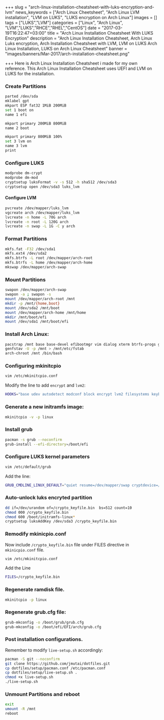 +++
slug = "arch-linux-installation-cheatsheet-with-luks-encryption-and-lvm"
news_keywords = ["Arch Linux Cheetsheet", "Arch Linux LVM installation", "LVM on LUKS", "LUKS encryption on Arch Linux"]
images = []
tags = ["LUKS","LVM"]
categories = ["Linux", "Arch Linux", "LVM","LUKS","RHCE","RHEL","CentOS"]
date = "2017-03-19T16:22:47+03:00"
title = "Arch Linux Installation Cheatsheet With LUKS Encryption"
description = "Arch Linux Installation Cheatsheet, Arch Linux Luks encryption, Arch Installation Cheatsheet with LVM, LVM on LUKS Arch Linux Installation, LUKS on Arch Linux Cheatsheet"
banner = "images/banners/Mar-2017/arch-installation-cheatsheet.png"

+++
Here is Arch Linux Installation Cheatsheet i made for my own reference. This Arch Linux Installation Cheatsheet  uses UEFI and LVM on LUKS for the installation.
<!--more-->

### Create Partitions
```bash
parted /dev/sda
mklabel gpt
mkpart ESP fat32 1MiB 200MiB
set 1 boot on
name 1 efi

mkpart primary 200MiB 800MiB
name 2 boot

mkpart primary 800MiB 100%
set 3 lvm on
name 3 lvm
print
```


### Configure LUKS

```bash
modprobe dm-crypt
modprobe dm-mod
cryptsetup luksFormat -v -s 512 -h sha512 /dev/sda3
cryptsetup open /dev/sda3 luks_lvm
```

#### Configure LVM

```bash
pvcreate /dev/mapper/luks_lvm
vgcreate arch /dev/mapper/luks_lvm
lvcreate -n home -L 70G arch
lvcreate -n root -L 120G arch
lvcreate -n swap -L 1G -C y arch
```

### Format Partitions

```bash
mkfs.fat -F32 /dev/sda1
mkfs.ext4 /dev/sda2
mkfs.btrfs -L root /dev/mapper/arch-root
mkfs.btrfs -L home /dev/mapper/arch-home
mkswap /dev/mapper/arch-swap
```

### Mount Partitions

```bash
swapon /dev/mapper/arch-swap
swapon -a ; swapon -s
mount /dev/mapper/arch-root /mnt
mkdir -p /mnt/{home,boot}
mount /dev/sda2 /mnt/boot
mount /dev/mapper/arch-home /mnt/home
mkdir /mnt/boot/efi
mount /dev/sda1 /mnt/boot/efi
```


### Install Arch Linux:

```bash
pacstrap /mnt base base-devel efibootmgr vim dialog xterm btrfs-progs grub --noconfirm
genfstav -U -p /mnt > /mnt/etc/fstab
arch-chroot /mnt /bin/bash
```

### Configuring mkinitcpio

```bash
vim /etc/mkinitcpio.conf
```
Modify the line to add `encrypt` and `lvm2`:

```bash
HOOKS="base udev autodetect modconf block encrypt lvm2 filesystems keyboard fsck"
```

### Generate a new initramfs image:
```bash
mkinitcpio -v -p linux
```


### Install grub

```bash
pacman -s grub --noconfirm
grub-install --efi-directory=/boot/efi
```


### Configure LUKS kernel parameters

```bash
vim /etc/default/grub
```
Add the line:

```bash
GRUB_CMDLINE_LINUX_DEFAULT="quiet resume=/dev/mapper/swap cryptdevice=/dev/sda3:luks_lvm"
```


### Auto-unlock luks encryted partition

```bash
dd if=/dev/urandom of=/crypto_keyfile.bin  bs=512 count=10
chmod 000 /crypto_keyfile.bin
chmod 600 /boot/initramfs-linux*
cryptsetup luksAddKey /dev/sda3 /crypto_keyfile.bin
```

### Remodify  mkinicpio.conf 

Now include `/crypto_keyfile.bin` file under FILES directive in `mkinicpio.conf` file.

```bash
vim /etc/mkinitcpio.conf
```
Add the Line

```bash
FILES=/crypto_keyfile.bin
```


### Regenerate ramdisk file.

```bash
mkinitcpio -p linux
```

### Regenerate grub.cfg file:

```bash
grub-mkconfig -o /boot/grub/grub.cfg
grub-mkconfig -o /boot/efi/EFI/arch/grub.cfg
```


### Post installation configurations.

Remember to modify `live-setup.sh` accordingly:

```bash
pacman -S git --noconfirm
git clone https://github.com/jmutai/dotfiles.git
cp dotfiles/setup/pacman.conf /etc/pacman.conf
cp dotfiles/setup/live-setup.sh .
chmod +x live-setup.sh
./live-setup.sh
```


### Unmount Partitions and reboot

```bash
exit
umount -R /mnt
reboot
```








